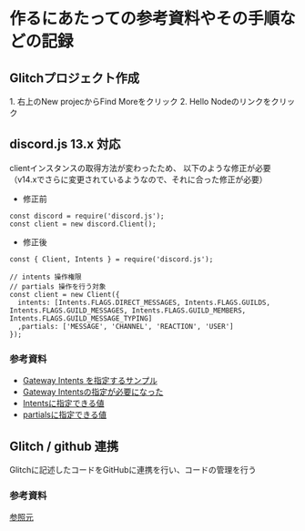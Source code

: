 # 作るにあたっての参考資料やその手順などの記録

## Glitchプロジェクト作成
1\. 右上のNew projecからFind Moreをクリック
2\. Hello Nodeのリンクをクリック

## discord.js 13.x 対応
clientインスタンスの取得方法が変わったため、
以下のような修正が必要（v14.xでさらに変更されているようなので、それに合った修正が必要）

+ 修正前
```
const discord = require('discord.js');
const client = new discord.Client();
```

+ 修正後
```
const { Client, Intents } = require('discord.js');

// intents 操作権限
// partials 操作を行う対象
const client = new Client({
  intents: [Intents.FLAGS.DIRECT_MESSAGES, Intents.FLAGS.GUILDS, Intents.FLAGS.GUILD_MESSAGES, Intents.FLAGS.GUILD_MEMBERS, Intents.FLAGS.GUILD_MESSAGE_TYPING] 
  ,partials: ['MESSAGE', 'CHANNEL', 'REACTION', 'USER']
});
```
### 参考資料
+ [Gateway Intents を指定するサンプル](https://scrapbox.io/discordjs-japan/Gateway_Intents_%E3%82%92%E6%8C%87%E5%AE%9A%E3%81%99%E3%82%8B%E3%82%B5%E3%83%B3%E3%83%97%E3%83%AB "Gateway Intents を指定するサンプル")
+ [Gateway Intentsの指定が必要になった](https://scrapbox.io/discordjs-japan/Gateway_Intents%E3%81%AE%E6%8C%87%E5%AE%9A%E3%81%8C%E5%BF%85%E8%A6%81%E3%81%AB%E3%81%AA%E3%81%A3%E3%81%9F "Gateway Intentsの指定が必要になった")
+ [Intentsに指定できる値](https://discord.js.org/#/docs/discord.js/v13/class/Intents "Intents")
+ [partialsに指定できる値](https://discord.js.org/#/docs/discord.js/v13/typedef/PartialType "PartialType")

## Glitch / github 連携
Glitchに記述したコードをGitHubに連携を行い、コードの管理を行う
### 参考資料
[参照元](https://scrapbox.io/discordjs-japan/Glitch%E3%81%8B%E3%82%89GitHub%E3%81%AB%E3%82%BD%E3%83%BC%E3%82%B9%E3%82%B3%E3%83%BC%E3%83%89%E3%82%92%E3%82%A8%E3%82%AF%E3%82%B9%E3%83%9D%E3%83%BC%E3%83%88%E3%81%99%E3%82%8B%E6%96%B9%E6%B3%95 "GlitchからGitHubにソースコードをエクスポートする方法")

